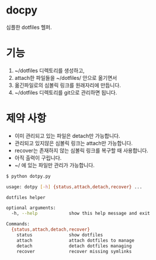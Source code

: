# docpy

심플한 dotfiles 헬퍼.

# 기능

1. ~/dotfiles 디렉토리를 생성하고, 
1. attach한 파일들을 ~/dotfiles/ 안으로 옮기면서
1. 옮긴파일로의 심볼릭 링크를 원래자리에 만듭니다.
1. ~/dotfiles 디렉토리를 git으로 관리하면 됩니다.

# 제약 사항

* 이미 관리되고 있는 파일은 detach만 가능합니다.
* 관리되고 있지않은 심볼릭 링크는 attach만 가능합니다.
* recover는 존재하지 않는 심볼릭 링크를 복구할 때 사용합니다.
* 아직 출력이 구립니다.
* ~/ 에 있는 파일만 관리가 가능합니다.

```bash
$ python dotpy.py

usage: dotpy [-h] {status,attach,detach,recover} ...

dotfiles helper

optional arguments:
  -h, --help            show this help message and exit

Commands:
  {status,attach,detach,recover}
    status              show dotfiles
    attach              attach dotfiles to manage
    detach              detach dotfiles managing
    recover             recover missing symlinks
```

